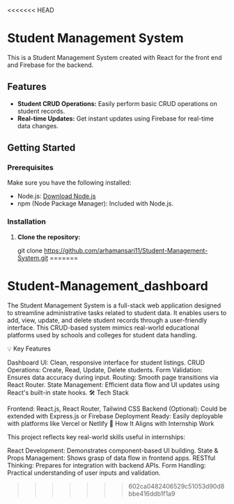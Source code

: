 <<<<<<< HEAD
# Student Management System

This is a Student Management System created with React for the front end and Firebase for the backend.

## Features
- **Student CRUD Operations:** Easily perform basic CRUD operations on student records.
- **Real-time Updates:** Get instant updates using Firebase for real-time data changes.

## Getting Started

### Prerequisites

Make sure you have the following installed:

- Node.js: [Download Node.js](https://nodejs.org/)
- npm (Node Package Manager): Included with Node.js.

### Installation

1. **Clone the repository:**

   git clone https://github.com/arhamansari11/Student-Management-System.git
=======
# Student-Management_dashboard
The Student Management System is a full-stack web application designed to streamline administrative tasks related to student data. It enables users to add, view, update, and delete student records through a user-friendly interface. This CRUD-based system mimics real-world educational platforms used by schools and colleges for student data handling.

💡 Key Features

Dashboard UI: Clean, responsive interface for student listings.
CRUD Operations: Create, Read, Update, Delete students.
Form Validation: Ensures data accuracy during input.
Routing: Smooth page transitions via React Router.
State Management: Efficient data flow and UI updates using React's built-in state hooks.
🛠️ Tech Stack

Frontend: React.js, React Router, Tailwind CSS
Backend (Optional): Could be extended with Express.js or Firebase
Deployment Ready: Easily deployable with platforms like Vercel or Netlify
🔧 How It Aligns with Internship Work

This project reflects key real-world skills useful in internships:

React Development: Demonstrates component-based UI building.
State & Props Management: Shows grasp of data flow in frontend apps.
RESTful Thinking: Prepares for integration with backend APIs.
Form Handling: Practical understanding of user inputs and validation.
>>>>>>> 602ca0482406529c51053d90d8bbe416ddb1f1a9
